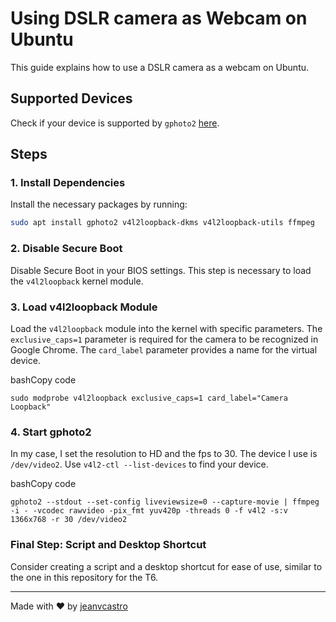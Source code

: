 # Using DSLR camera as Webcam on Ubuntu

This guide explains how to use a DSLR camera as a webcam on Ubuntu.

## Supported Devices

Check if your device is supported by `gphoto2` [here](http://www.gphoto.org/proj/libgphoto2/support.php).

## Steps

### 1. Install Dependencies
Install the necessary packages by running:

```bash
sudo apt install gphoto2 v4l2loopback-dkms v4l2loopback-utils ffmpeg
```
### 2. Disable Secure Boot

Disable Secure Boot in your BIOS settings. This step is necessary to load the `v4l2loopback` kernel module.

### 3. Load v4l2loopback Module

Load the `v4l2loopback` module into the kernel with specific parameters. The `exclusive_caps=1` parameter is required for the camera to be recognized in Google Chrome. The `card_label` parameter provides a name for the virtual device.

bashCopy code

`sudo modprobe v4l2loopback exclusive_caps=1 card_label="Camera Loopback"` 

### 4. Start gphoto2

In my case, I set the resolution to HD and the fps to 30. The device I use is `/dev/video2`. Use `v4l2-ctl --list-devices` to find your device.

bashCopy code

`gphoto2 --stdout --set-config liveviewsize=0 --capture-movie | ffmpeg -i - -vcodec rawvideo -pix_fmt yuv420p -threads 0 -f v4l2 -s:v 1366x768 -r 30 /dev/video2` 

### Final Step: Script and Desktop Shortcut

Consider creating a script and a desktop shortcut for ease of use, similar to the one in this repository for the T6.

----------

Made with ❤️ by [jeanvcastro](https://github.com/jeanvcastro)
